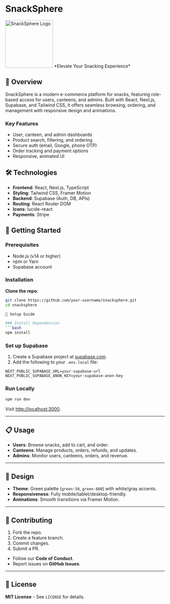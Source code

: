 # SnackSphere

<img src="https://i.postimg.cc/3Nt8Rtfq/kuch-vi.png" alt="SnackSphere Logo" width="150"/>  
*Elevate Your Snacking Experience*

## 🌟 Overview
SnackSphere is a modern e-commerce platform for snacks, featuring role-based access for users, canteens, and admins. Built with React, Next.js, Supabase, and Tailwind CSS, it offers seamless browsing, ordering, and management with responsive design and animations.

### Key Features
- User, canteen, and admin dashboards
- Product search, filtering, and ordering
- Secure auth (email, Google, phone OTP)
- Order tracking and payment options
- Responsive, animated UI

## 🛠 Technologies
- **Frontend**: React, Next.js, TypeScript
- **Styling**: Tailwind CSS, Framer Motion
- **Backend**: Supabase (Auth, DB, APIs)
- **Routing**: React Router DOM
- **Icons**: lucide-react
- **Payments**: Stripe

## 🚀 Getting Started

### Prerequisites
- Node.js (v14 or higher)
- npm or Yarn
- Supabase account

### Installation
**Clone the repo**:
   ```bash
   git clone https://github.com/your-username/snacksphere.git
   cd snacksphere

 🚀 Setup Guide

### Install Dependencies
```bash
npm install
```

### Set up Supabase
1. Create a Supabase project at [supabase.com](https://supabase.com).
2. Add the following to your `.env.local` file:

```env
NEXT_PUBLIC_SUPABASE_URL=your-supabase-url
NEXT_PUBLIC_SUPABASE_ANON_KEY=your-supabase-anon-key
```

### Run Locally
```bash
npm run dev
```
Visit [http://localhost:3000](http://localhost:3000).

---

## 📋 Usage
- **Users**: Browse snacks, add to cart, and order.
- **Canteens**: Manage products, orders, refunds, and updates.
- **Admins**: Monitor users, canteens, orders, and revenue.

---

## 🎨 Design
- **Theme**: Green palette (`green-50`, `green-600`) with white/gray accents.
- **Responsiveness**: Fully mobile/tablet/desktop-friendly.
- **Animations**: Smooth transitions via Framer Motion.

---

## 🤝 Contributing
1. Fork the repo.
2. Create a feature branch.
3. Commit changes.
4. Submit a PR.

- Follow our **Code of Conduct**.
- Report issues on **GitHub Issues**.

---

## 📜 License
**MIT License** – See `LICENSE` for details.
